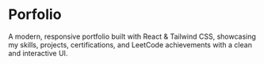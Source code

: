 # Porfolio
 A modern, responsive portfolio built with React & Tailwind CSS, showcasing my skills, projects, certifications, and LeetCode achievements with a clean and interactive UI. 
